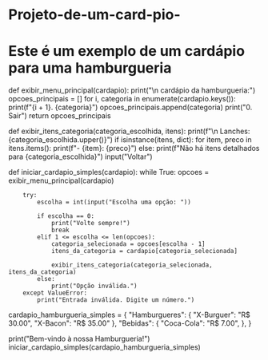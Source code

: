 # Projeto-de-um-card-pio-
# Este é um exemplo de um cardápio para uma hamburgueria
def exibir_menu_principal(cardapio):
    print("\n cardápio da hamburgueria:")
    opcoes_principais = []
    for i, categoria in enumerate(cardapio.keys()):
        print(f"{i + 1}. {categoria}")
        opcoes_principais.append(categoria)
    print("0. Sair")
    return opcoes_principais

def exibir_itens_categoria(categoria_escolhida, itens):
    print(f"\n Lanches: {categoria_escolhida.upper()}")
    if isinstance(itens, dict):
        for item, preco in itens.items():
            print(f"- {item}: {preco}")
    else:
        print(f"Não há itens detalhados para {categoria_escolhida}")
    input("Voltar")

def iniciar_cardapio_simples(cardapio):
    while True:
        opcoes = exibir_menu_principal(cardapio)
        
        try:
            escolha = int(input("Escolha uma opção: "))
            
            if escolha == 0:
                print("Volte sempre!")
                break
            elif 1 <= escolha <= len(opcoes):
                categoria_selecionada = opcoes[escolha - 1]
                itens_da_categoria = cardapio[categoria_selecionada]
                
                exibir_itens_categoria(categoria_selecionada, itens_da_categoria)
            else:
                print("Opção inválida.")
        except ValueError:
            print("Entrada inválida. Digite um número.")
cardapio_hamburgueria_simples = {
    "Hamburgueres": {
        "X-Burguer": "R$ 30.00",
        "X-Bacon": "R$ 35.00"
    },
    "Bebidas": {
        "Coca-Cola": "R$ 7.00",
    },
}

print("Bem-vindo à nossa Hamburgueria!")
iniciar_cardapio_simples(cardapio_hamburgueria_simples)
